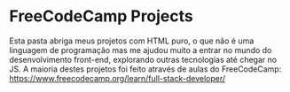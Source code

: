 # FreeCodeCamp Projects

Esta pasta abriga meus projetos com HTML puro, o que não é uma linguagem de programação mas me ajudou muito a entrar no mundo do desenvolvimento front-end, explorando outras tecnologias até chegar no JS.
A maioria destes projetos foi feito através de aulas do FreeCodeCamp: https://www.freecodecamp.org/learn/full-stack-developer/
